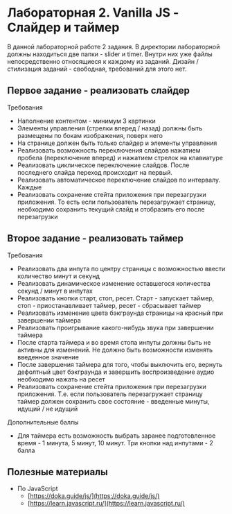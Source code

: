 # Лабораторная 2. Vanilla JS - Слайдер и таймер

В данной лабораторной работе 2 задания. В директории лабораторной должны находиться две папки - slider и timer. Внутри них уже файлы непосредственно относящиеся к каждому из заданий. Дизайн / стилизация заданий - свободная, требований для этого нет.

## Первое задание - реализовать слайдер

Требования

- Наполнение контентом - минимум 3 картинки
- Элементы управления (стрелки вперед / назад) должны быть размещены по бокам изображения, поверх него
- На странице должен быть только слайдер и элементы управления
- Реализовать возможность переключения слайдов нажатием пробела (переключение вперед) и нажатием стрелок на клавиатуре
- Реализовать циклическое переключение слайдов. После последнего слайда переход происходит на первый.
- Реализовать автоматическое переключение слайдов по интервалу. Каждые
- Реализовать сохранение стейта приложения при перезагрузки приложения. То есть если пользователь перезагружает страницу, необходимо сохранить текущий слайд и отобразить его после перезагрузки

## Второе задание - реализовать таймер

Требования

- Реализовать два инпута по центру страницы с возможностью ввести количество минут и секунд
- Реализовать динамическое изменение оставшегося количества секунд / минут в инпутах
- Реализовать кнопки старт, стоп, ресет. Старт - запускает таймер, стоп - приостанавливает таймер, ресет - сбрасывает таймер
- Реализовать изменение цвета бэкграунда страницы на красный при завершении таймера
- Реализовать проигрывание какого-нибудь звука при завершении таймера
- После старта таймера и во время стопа инпуты должны быть не активны для изменений. Не должно быть возможности изменять введенное значение
- После завершения таймера для того, чтобы выключить его, вернуть дефолтный цвет бэкграунда и завершить воспроизведение аудио необходимо нажать на ресет
- Реализовать сохранение стейта приложения при перезагрузки приложения. Т.е. если пользователь перезагружает страницу таймер должен сохранить свое состояние - введенные минуты, идущий / не идущий

Дополнительные баллы

- Для таймера есть возможность выбрать заранее подготовленное время - 1 минута, 5 минут, 10 минут. Три кнопки над инпутами - 2 балла

## Полезные материалы

- По JavaScript
  - [https://doka.guide/js/](https://doka.guide/js/)
  - [https://learn.javascript.ru/](https://learn.javascript.ru/)

